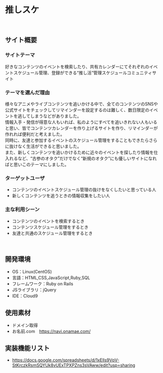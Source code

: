 # 推しスケ
​
## サイト概要
### サイトテーマ
好きなコンテンツのイベントを検索したり、共有カレンダーにてそれぞれのイベントスケジュール管理、登録ができる“推し活”管理スケジュールコミュニティサイト
​
### テーマを選んだ理由
様々なアニメやライブコンテンツを追いかける中で、全てのコンテンツのSNSや公式サイトをチェックしてリマインダーを設定するのは難しく、数日限定のイベントを逃してしまうなどがありました。</br>
情報入手・発信が得意な人もいれば、私のようにすべてを追いきれない人もいると思い、皆でコンテンツカレンダーを作り上げるサイトを作り、リマインダーが作れれば便利だと考えました。</br>
同時に、友達と参加するイベントのスケジュール管理をすることもできたらさらに抜けなく生活ができると思いました。</br>
また、新しくコンテンツを追いかけるために近々のイベントを探したり情報を仕入れるなど、“古参のオタク”だけでなく“新規のオタク”にも優しいサイトになればと思いこのテーマにしました。
​
### ターゲットユーザ
- コンテンツのイベントスケジュール管理の抜けをなくしたいと思っている人
- 新しくコンテンツを追うときの情報収集をしたい人
​
### 主な利用シーン
- コンテンツのイベントを検索するとき
- コンテンツスケジュール管理をするとき
- 友達と共通のスケジュール管理をするとき

​
## 開発環境
- OS：Linux(CentOS)
- 言語：HTML,CSS,JavaScript,Ruby,SQL
- フレームワーク：Ruby on Rails
- JSライブラリ：jQuery
- IDE：Cloud9
​
## 使用素材
- ドメイン取得
- お名前.com　https://navi.onamae.com/

## 実装機能リスト
- https://docs.google.com/spreadsheets/d/1xElls9VpV-StKrczkRsmSQYUk8vUExTPXPZns3sVAww/edit?usp=sharing
